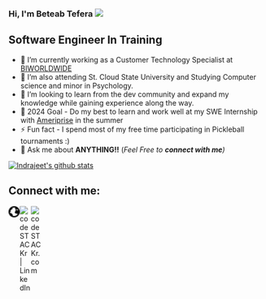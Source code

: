 ### Hi, I'm Beteab Tefera <img src="https://media.giphy.com/media/hvRJCLFzcasrR4ia7z/giphy.gif" width="25px">
## Software Engineer In Training
- 🔭 I’m currently working as a Customer Technology Specialist at [BIWORLDWIDE](https://www.biworldwide.com/)
- 🌱 I’m also attending St. Cloud State University and Studying Computer science and minor in Psychology.
- 👯 I’m looking to learn from the dev community and expand my knowledge while gaining experience along the way.
- 🥅 2024 Goal - Do my best to learn and work well at my SWE Internship with [Ameriprise](https://www.ameriprise.com/) in the summer
- ⚡ Fun fact - I spend most of my free time participating in Pickleball tournaments :)
- 💬 Ask me about **ANYTHING!!** (_Feel Free to **connect with me**)_


[![Indrajeet's github stats](https://github-readme-stats.vercel.app/api?username=beteabtefera&count_private=true&include_all_commits=true&theme=radical)](https://github.com/BeteabTefera)
## Connect with me:
[<img align="left" alt="codeSTACKr.com" width="22px" src="https://raw.githubusercontent.com/iconic/open-iconic/master/svg/globe.svg" />][website]
[<img align="left" alt="codeSTACKr | LinkedIn" width="22px" src="https://cdn.jsdelivr.net/npm/simple-icons@v3/icons/linkedin.svg" />][linkedin]
[<img align="left" alt="codeSTACKr.com" width="22px" src="https://cdn.jsdelivr.net/npm/simple-icons@3.13.0/icons/minutemailer.svg" />][email]
<br />
<!-- Optional if you have blogs -->
<!-- This section you create this variables that are used above -->
[website]: https://beteabtefera.com
[linkedin]: https://www.linkedin.com/in/beteabtefera/
[email]: mailto:beteabtefera@gmail.com
